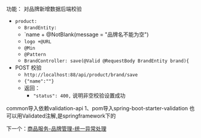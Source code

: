 功能： 对品牌新增数据后端校验
- `product: `
	- `BrandEntity: `
	- `name  + @NotBlank(message = "品牌名不能为空")
	- `logo +@URL `
	- `@Min`
	- `@Pattern`
	- `BrandController: save(@Valid @RequestBody BrandEntity brand){`
- POST 校验
	- `http://localhost:88/api/product/brand/save`
	- `{"name":""}`
	- 返回：
		- `"status": 400,` 说明非空校验设置成功


common导入依赖validation-api
1、pom导入spring-boot-starter-validation
也可以用Validated注解,是springframework下的

下一个：[商品服务-品牌管理-统一异常处理](商品服务-品牌管理-统一异常处理.md)